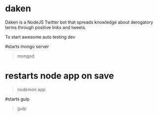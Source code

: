 daken
=====

Daken is a NodeJS Twitter bot that spreads knowledge about derogatory terms through positive links and tweets.


To start awesome auto testing dev

#starts mongo server
> mongod

# restarts node app on save
> nodemon app

#starts gulp
> gulp